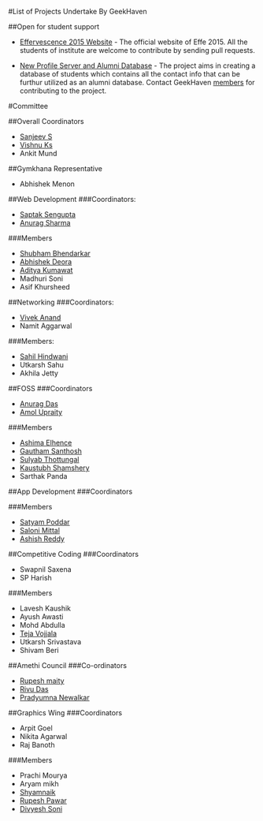 #List of  Projects Undertake By GeekHaven

##Open for student support 
* [Effervescence 2015 Website](https://github.com/GeekHaven/Effervescence-2015) -  The official website of Effe 2015. All the students of institute are welcome to contribute by sending pull requests. 

* [New Profile Server and Alumni Database]() - The project aims in creating a database of students which contains all the contact info that can be furthur utilized as an alumni database. Contact GeekHaven [members](#committee) for contributing to the project. 

#Committee

##Overall Coordinators
* [Sanjeev S](https://github.com/ddemented)
* [Vishnu Ks](http://github.com/hackerkid)
* Ankit Mund

##Gymkhana Representative
* Abhishek Menon

##Web Development
###Coordinators:
* [Saptak Sengupta](https://www.github.com/SaptakS)
* [Anurag Sharma](https://www.github.com/anurageldorado)

###Members
* [Shubham Bhendarkar](http://github.com/codebhendi)
* [Abhishek Deora](http://github.com/adeora7)
* [Aditya Kumawat](http://github.com/aditya19496)
* Madhuri Soni
* Asif Khursheed

##Networking
###Coordinators:
* [Vivek Anand](https://github.com/vivekanand1101)
* Namit Aggarwal

###Members:
* [Sahil Hindwani](https://github.com/sahilhindwani)
* Utkarsh Sahu
* Akhila Jetty

##FOSS
###Coordinators
* [Anurag Das](https://github.com/shadowwalkers)
* [Amol Upraity](https://github.com/vampcoder)

###Members
* [Ashima Elhence](https://github.com/elhenceashima)
* [Gautham Santhosh](https://github.com/gauthamzz)
* [Sulyab Thottungal](https://github.com/sulyabtv)
* [Kaustubh Shamshery](https://github.com/KaustubhShamshery) 
* Sarthak Panda

##App Development
###Coordinators

###Members
* [Satyam Poddar](https://github.com/flare505) 
* [Saloni Mittal](https://github.com/smittal10)
* [Ashish Reddy](https://github.com/ashdraxler)

##Competitive Coding
###Coordinators
* Swapnil Saxena
* SP Harish

###Members
* Lavesh Kaushik
* Ayush Awasti
* Mohd Abdulla
* [Teja Vojjala](https://github.com/iit2014086)
* Utkarsh Srivastava
* Shivam Beri

##Amethi Council
###Co-ordinators
* [Rupesh maity](https://www.github.com/deathsurgeon)
* [Rivu Das](https://github.com/rivudas)
* [Pradyumna Newalkar](https://github.com/pradyumna1)


##Graphics Wing
###Coordinators
* Arpit Goel
* Nikita Agarwal
* Raj Banoth

###Members

 * Prachi Mourya
 * Aryam mikh
 *  [Shyamnaik](https://www.github.com/Shyamnaik)
 *   [Rupesh Pawar](https://www.github.com/rupeshpawar007)
 *   [Divyesh Soni](https://github.com/Divyesh001)


